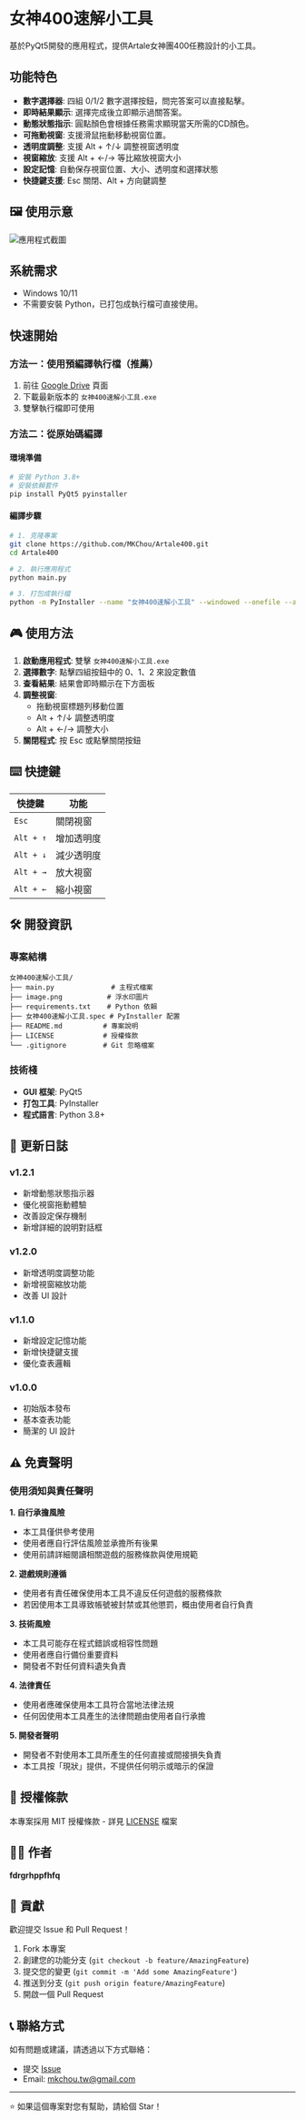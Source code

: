 # 女神400速解小工具

基於PyQt5開發的應用程式，提供Artale女神團400任務設計的小工具。

##  功能特色

- **數字選擇器**: 四組 0/1/2 數字選擇按鈕，問完答案可以直接點擊。
- **即時結果顯示**: 選擇完成後立即顯示過關答案。
- **動態狀態指示**: 圓點顏色會根據任務需求顯現當天所需的CD顏色。
- **可拖動視窗**: 支援滑鼠拖動移動視窗位置。
- **透明度調整**: 支援 Alt + ↑/↓ 調整視窗透明度
- **視窗縮放**: 支援 Alt + ←/→ 等比縮放視窗大小
- **設定記憶**: 自動保存視窗位置、大小、透明度和選擇狀態
- **快捷鍵支援**: Esc 關閉、Alt + 方向鍵調整

## 🖼 使用示意

![應用程式截圖](screenshot.png)

##  系統需求

- Windows 10/11
- 不需要安裝 Python，已打包成執行檔可直接使用。

##  快速開始

### 方法一：使用預編譯執行檔（推薦）

1. 前往 [Google Drive](https://drive.google.com/file/d/19CXebfQapN3hSbz5iVZ_GR9B_1HK89ia/view?usp=sharing) 頁面
2. 下載最新版本的 `女神400速解小工具.exe`
3. 雙擊執行檔即可使用

### 方法二：從原始碼編譯

#### 環境準備
```bash
# 安裝 Python 3.8+
# 安裝依賴套件
pip install PyQt5 pyinstaller
```

#### 編譯步驟
```bash
# 1. 克隆專案
git clone https://github.com/MKChou/Artale400.git
cd Artale400

# 2. 執行應用程式
python main.py

# 3. 打包成執行檔
python -m PyInstaller --name "女神400速解小工具" --windowed --onefile --add-data "image.png;." main.py
```

## 🎮 使用方法

1. **啟動應用程式**: 雙擊 `女神400速解小工具.exe`
2. **選擇數字**: 點擊四組按鈕中的 0、1、2 來設定數值
3. **查看結果**: 結果會即時顯示在下方面板
4. **調整視窗**: 
   - 拖動視窗標題列移動位置
   - Alt + ↑/↓ 調整透明度
   - Alt + ←/→ 調整大小
5. **關閉程式**: 按 Esc 或點擊關閉按鈕

## ⌨️ 快捷鍵

| 快捷鍵 | 功能 |
|--------|------|
| `Esc` | 關閉視窗 |
| `Alt + ↑` | 增加透明度 |
| `Alt + ↓` | 減少透明度 |
| `Alt + →` | 放大視窗 |
| `Alt + ←` | 縮小視窗 |

## 🛠️ 開發資訊

### 專案結構
```
女神400速解小工具/
├── main.py              # 主程式檔案
├── image.png           # 浮水印圖片
├── requirements.txt    # Python 依賴
├── 女神400速解小工具.spec # PyInstaller 配置
├── README.md          # 專案說明
├── LICENSE            # 授權條款
└── .gitignore         # Git 忽略檔案
```

### 技術棧
- **GUI 框架**: PyQt5
- **打包工具**: PyInstaller
- **程式語言**: Python 3.8+

## 📝 更新日誌

### v1.2.1
- 新增動態狀態指示器
- 優化視窗拖動體驗
- 改善設定保存機制
- 新增詳細的說明對話框

### v1.2.0
- 新增透明度調整功能
- 新增視窗縮放功能
- 改善 UI 設計

### v1.1.0
- 新增設定記憶功能
- 新增快捷鍵支援
- 優化查表邏輯

### v1.0.0
- 初始版本發布
- 基本查表功能
- 簡潔的 UI 設計

## ⚠️ 免責聲明

### 使用須知與責任聲明

**1. 自行承擔風險**
- 本工具僅供參考使用
- 使用者應自行評估風險並承擔所有後果
- 使用前請詳細閱讀相關遊戲的服務條款與使用規範

**2. 遊戲規則遵循**
- 使用者有責任確保使用本工具不違反任何遊戲的服務條款
- 若因使用本工具導致帳號被封禁或其他懲罰，概由使用者自行負責

**3. 技術風險**
- 本工具可能存在程式錯誤或相容性問題
- 使用者應自行備份重要資料
- 開發者不對任何資料遺失負責

**4. 法律責任**
- 使用者應確保使用本工具符合當地法律法規
- 任何因使用本工具產生的法律問題由使用者自行承擔

**5. 開發者聲明**
- 開發者不對使用本工具所產生的任何直接或間接損失負責
- 本工具按「現狀」提供，不提供任何明示或暗示的保證

## 📄 授權條款

本專案採用 MIT 授權條款 - 詳見 [LICENSE](LICENSE) 檔案

## 👨‍💻 作者

**fdrgrhppfhfq**

## 🤝 貢獻

歡迎提交 Issue 和 Pull Request！

1. Fork 本專案
2. 創建您的功能分支 (`git checkout -b feature/AmazingFeature`)
3. 提交您的變更 (`git commit -m 'Add some AmazingFeature'`)
4. 推送到分支 (`git push origin feature/AmazingFeature`)
5. 開啟一個 Pull Request

## 📞 聯絡方式

如有問題或建議，請透過以下方式聯絡：

- 提交 [Issue](https://github.com/MKChou/Artale400/issues)
- Email: mkchou.tw@gmail.com

---

⭐ 如果這個專案對您有幫助，請給個 Star！

